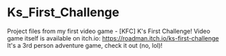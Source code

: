 # Ks_First_Challenge
Project files from my first video game - [KFC] K's First Challenge! Video game itself is available on itch.io: https://roadman.itch.io/ks-first-challenge 
It's a 3rd person adventure game, check it out (no, lol)!
